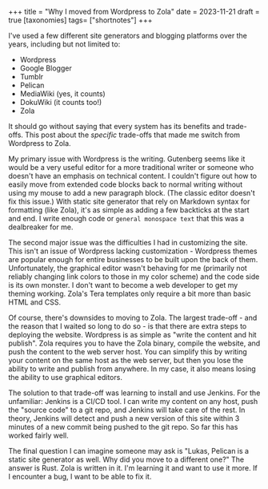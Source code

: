 +++
title = "Why I moved from Wordpress to Zola"
date = 2023-11-21
draft = true
[taxonomies]
tags= ["shortnotes"]
+++

I've used a few different site generators and blogging platforms over the years, including but not limited to:
- Wordpress
- Google Blogger 
- Tumblr
- Pelican
- MediaWiki (yes, it counts)
- DokuWiki (it counts too!)
- Zola

It should go without saying that every system has its benefits and trade-offs. 
This post about the *specific* trade-offs that made me switch from Wordpress to Zola. 

My primary issue with Wordpress is the writing. 
Gutenberg seems like it would be a very useful editor for a more traditional writer or someone who doesn't have an emphasis on technical content.
I couldn't figure out how to easily move from extended code blocks back to normal writing without using my mouse to add a new paragraph block.
(The classic editor doesn't fix this issue.)
With static site generator that rely on Markdown syntax for formatting (like Zola), it's as simple as adding a few backticks at the start and end.
I write enough code or `general monospace text` that this was a dealbreaker for me.

The second major issue was the difficulties I had in customizing the site. 
This isn't an issue of Wordpress lacking customization - Wordpress themes are popular enough for entire businesses to be built upon the back of them.
Unfortunately, the graphical editor wasn't behaving for me (primarily not reliably changing link colors to those in my color scheme) and the code side is its own monster.
I don't want to become a web developer to get my theming working.
Zola's Tera templates only require a bit more than basic HTML and CSS.

Of course, there's downsides to moving to Zola. 
The largest trade-off - and the reason that I waited so long to do so - is that there are extra steps to deploying the website. 
Wordpress is as simple as "write the content and hit publish". 
Zola requires you to have the Zola binary, compile the website, and push the content to the web server host. 
You can simplify this by writing your content on the same host as the web server, but then you lose the ability to write and publish from anywhere. 
In my case, it also means losing the ability to use graphical editors. 

The solution to that trade-off was learning to install and use Jenkins.
For the unfamiliar: Jenkins is a CI/CD tool. 
I can write my content on any host, push the "source code" to a git repo, and Jenkins will take care of the rest.
In theory, Jenkins will detect and push a new version of this site within 3 minutes of a new commit being pushed to the git repo.
So far this has worked fairly well.

The final question I can imagine someone may ask is "Lukas, Pelican is a static site generator as well. Why did you move to a different one?"
The answer is Rust. 
Zola is written in it.
I'm learning it and want to use it more.
If I encounter a bug, I want to be able to fix it.
